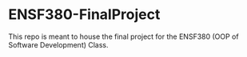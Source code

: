 # ENSF380-FinalProject
This repo is meant to house the final project for the ENSF380 (OOP of Software Development) Class.
